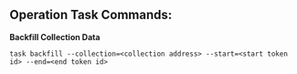 ## Operation Task Commands:

**Backfill Collection Data**
```
task backfill --collection=<collection address> --start=<start token id> --end=<end token id>
```